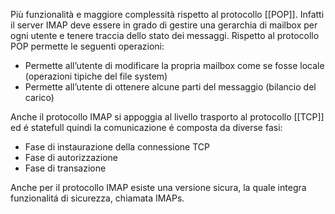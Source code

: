 Più funzionalità e maggiore complessità rispetto al protocollo [[POP]]. Infatti il server IMAP deve essere in grado di gestire una gerarchia di mailbox per ogni utente e tenere traccia dello stato dei messaggi. Rispetto al protocollo POP permette le seguenti operazioni:
- Permette all’utente di modificare la propria mailbox come se fosse locale (operazioni tipiche del file system)
- Permette all’utente di ottenere alcune parti del messaggio (bilancio del carico)

Anche il protocollo IMAP si appoggia al livello trasporto al protocollo [[TCP]] ed é statefull quindi la comunicazione é composta da diverse fasi:
- Fase di instaurazione della connessione TCP
- Fase di autorizzazione
- Fase di transazione



Anche per il protocollo IMAP esiste una versione sicura, la quale integra funzionalitá di sicurezza, chiamata IMAPs.